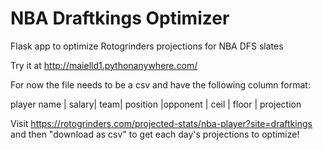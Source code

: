 # NBA Draftkings Optimizer

Flask app to optimize Rotogrinders projections for NBA DFS slates

Try it at http://maielld1.pythonanywhere.com/

For now the file needs to be a csv and have the following column format:

player name | salary| team| position |opponent |	ceil | floor | projection

       
Visit https://rotogrinders.com/projected-stats/nba-player?site=draftkings and then "download as csv" to get each day's projections to optimize!
